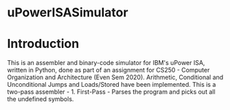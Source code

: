 # uPowerISASimulator
# Introduction
This is an assembler and binary-code simulator for IBM's uPower ISA, written in Python, done as part of an assignment for CS250 - Computer Organization and Architecture (Even Sem 2020).
Arithmetic, Conditional and Unconditional Jumps and Loads/Stored have been implemented.
This is a two-pass assembler - 
    1. First-Pass - Parses the program and picks out all the undefined symbols.
